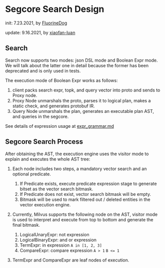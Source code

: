 # Segcore Search Design

init: 7.23.2021, by [FluorineDog](https://github.com/FluorineDog)

update: 9.16.2021, by [xiaofan-luan](https://github.com/xiaofan-luan)

## Search

Search now supports two modes: json DSL mode and Boolean Expr mode. We will talk about the latter one in detail because the former has been deprecated and is only used in tests.

The execution mode of Boolean Expr works as follows:

1. client packs search expr, topk, and query vector into proto and sends to Proxy node.
2. Proxy Node unmarshals the proto, parses it to logical plan, makes a static check, and generates protobuf IR.
3. Query Node unmarshals the plan, generates an executable plan AST, and queries in the segcore.

See details of expression usage at [expr_grammar.md](https://milvus.io/docs/v2.0.0/expression.md)

## Segcore Search Process

After obtaining the AST, the execution engine uses the visitor mode to explain and executes the whole AST tree:

1. Each node includes two steps, a mandatory vector search and an optional predicate.

   1. If Predicate exists, execute predicate expression stage to generate bitset as the vector search bitmask.
   2. If Predicate does not exist, vector search bitmask will be empty.
   3. Bitmask will be used to mark filtered out / deleted entities in the vector execution engine.

2. Currently, Milvus supports the following node on the AST, visitor mode is used to interpret and execute from top to bottom and generate the final bitmask.

   1. LogicalUnaryExpr: not expression
   2. LogicalBinaryExpr: and or expression
   3. TermExpr: in expression `A in [1, 2, 3]`
   4. CompareExpr: compare expression `A > 1` `B <= 1`

3. TermExpr and CompareExpr are leaf nodes of execution.
